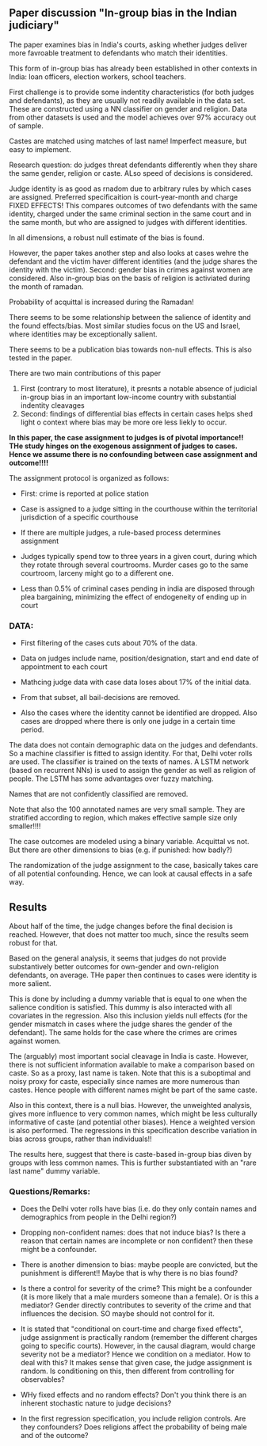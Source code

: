 ## Paper discussion "In-group bias in the Indian judiciary"

The paper examines bias in India's courts, asking whether judges deliver more favroable treatment to defendants who match their identities.

This form of in-group bias has already been established in other contexts in India: loan officers, election workers, school teachers.

First challenge is to provide some indentity characteristics (for both judges and defendants), as they are usually not readily available in the data set. These are constructed using a NN classifier on gender and religion. Data from other datasets is used and the model achieves over 97% accuracy out of sample.

Castes are matched using matches of last name! Imperfect measure, but easy to implement.

Research question: do judges threat defendants differently when they share the same gender, religion or caste. ALso speed of decisions is considered.

Judge identity is as good as rnadom due to arbitrary rules by which cases are assigned. Preferred specificaition is court-year-month and charge FIXED EFFECTS! This compares outcomes of two defendants with the same identity, charged under the same criminal section in the same court and in the same month, but who are assigned to judges with different identities.

In all dimensions, a robust null estimate of the bias is found.

However, the paper takes another step and also looks at cases wehre the defendant and the victim haver different identities (and the judge shares the identity with the victim). Second: gender bias in crimes against women are considered. Also in-group bias on the basis of religion is activiated during the month of ramadan.

Probability of acquittal is increased during the Ramadan!

There seems to be some relationship between the salience of identity and the found effects/bias. Most similar studies focus on the US and Israel, where identities may be exceptionally salient. 

There seems to be a publication bias towards non-null effects. This is also tested in the paper.

There are two main contributions of this paper
1. First (contrary to most literature), it presnts a notable absence of judicial in-group bias in an important low-income country with substantial indentity cleavages
2. Second: findings of differential bias effects in certain cases helps shed light o context where bias may be more ore less liekly to occur.


**In this paper, the case assignment to judges is of pivotal importance!! THe study hinges on the exogenous assignment of judges to cases. Hence we assume there is no confounding between case assignment and outcome!!!!**

The assignment protocol is organized as follows:
- First: crime is reported at police station
- Case is assigned to a judge sitting in the courthouse within the territorial jurisdiction of a specific courthouse
- If there are multiple judges, a rule-based process determines assignment
- Judges typically spend tow to three years in a given court, during which they rotate through several courtrooms. Murder cases go to the same courtroom, larceny might go to a different one.

- Less than 0.5% of criminal cases pending in india are disposed through plea bargaining, minimizing the effect of endogeneity of ending up in court

### DATA:
- First filtering of the cases cuts about 70% of the data.

- Data on judges include name, position/designation, start and end date of appointment to each court
- Mathcing judge data with case data loses about 17% of the initial data.
- From that subset, all bail-decisions are removed. 
- Also the cases where the identity cannot be identified are dropped. Also cases are dropped where there is only one judge in a certain time period.


The data does not contain demographic data on the judges and defendants. So a machine classifier is fitted to assign identity. For that, Delhi voter rolls are used.
The classifier is trained on the texts of names. A LSTM network (based on recurrent NNs) is used to assign the gender as well as religion of people. The LSTM has some advantages over fuzzy matching.

Names that are not confidently classified are removed. 

Note that also the 100 annotated names are very small sample. They are stratified according to region, which makes effective sample size only smaller!!!!

The case outcomes are modeled using a binary variable. Acquittal vs not. But there are other dimensions to bias (e.g. if punished: how badly?)

The randomization of the judge assignment to the case, basically takes care of all potential confounding. Hence, we can look at causal effects in a safe way.

## Results

About half of the time, the judge changes before the final decision is reached. However, that does not matter too much, since the results seem robust for that.

Based on the general analysis, it seems that judges do not provide substantively better outcomes for own-gender and own-religion defendants, on average. THe paper then continues to cases were identity is more salient. 

This is done by including a dummy variable that is equal to one when the salience condition is satisfied. This dummy is also interacted with all covariates in the regression. Also this inclusion yields null effects (for the gender mismatch in cases where the judge shares the gender of the defendant). The same holds for the case where the crimes are crimes against women.

The (arguably) most important social cleavage in India is caste. However, there is not sufficient information available to make a comparison based on caste. So as a proxy, last name is taken. Note that this is a suboptimal and noisy proxy for caste, especially since names are more numerous than castes. Hence people with different names might be part of the same caste.

Also in this context, there is a null bias. However, the unweighted analysis, gives more influence to very common names, which might be less culturally informative of caste (and potential other biases). Hence a weighted version is also performed. The regressions in this specification describe variation in bias across groups, rather than individuals!!

The results here, suggest that there is caste-based in-group bias diven by groups with less common names. This is further substantiated with an "rare last name" dummy variable. 



### Questions/Remarks:

- Does the Delhi voter rolls have bias (i.e. do they only contain names and demographics from people in the Delhi region?)

- Dropping non-confident names: does that not induce bias? Is there a reason that certain names are incomplete or non confident? then these might be a confounder.

- There is another dimension to bias: maybe people are convicted, but the punishment is different!! Maybe that is why there is no bias found?

- Is there a control for severity of the crime? This might be a confounder (it is more likely that a male murders someone than a female). Or is this a mediator? Gender directly contributes to severity of the crime and that influences the decision. SO maybe should not control for it.

- It is stated that "conditional on court-time and charge fixed effects", judge assignment is practically random (remember the different charges going to specific courts). However, in the causal diagram, would charge severity not be a mediator? Hence we condition on a mediator. How to deal with this? It makes sense that given case, the judge assignment is random. Is conditioning on this, then different from controlling for observables?

- WHy fixed effects and no random effects? Don't you think there is an inherent stochastic nature to judge decisions?

- In the first regression specification, you include religion controls. Are they confounders? Does religions affect the probability of being male and of the outcome?